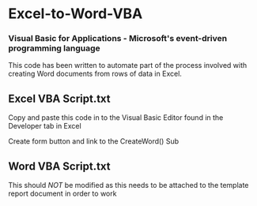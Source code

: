 # Excel-to-Word-VBA

### Visual Basic for Applications - Microsoft's event-driven programming language

This code has been written to automate part of the process involved with creating Word documents from rows of data in Excel. 

## Excel VBA Script.txt

Copy and paste this code in to the Visual Basic Editor found in the Developer tab in Excel 

Create form button and link to the CreateWord() Sub 

## Word VBA Script.txt

This should *NOT* be modified as this needs to be attached to the template report document in order to work
